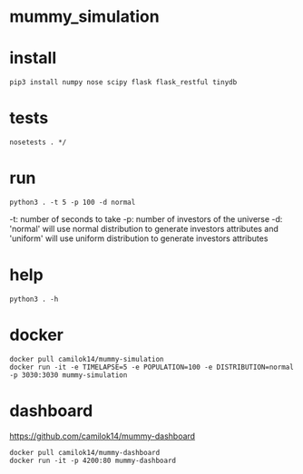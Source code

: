 # mummy_simulation

# install
```
pip3 install numpy nose scipy flask flask_restful tinydb
```
# tests
```
nosetests . */
```
# run
```
python3 . -t 5 -p 100 -d normal
```
-t: number of seconds to take 
-p: number of investors of the universe
-d: 'normal' will use normal distribution to generate investors attributes and 'uniform' will use uniform distribution to generate investors attributes
# help
```
python3 . -h
```
# docker
```
docker pull camilok14/mummy-simulation
docker run -it -e TIMELAPSE=5 -e POPULATION=100 -e DISTRIBUTION=normal -p 3030:3030 mummy-simulation
```
# dashboard
https://github.com/camilok14/mummy-dashboard
```
docker pull camilok14/mummy-dashboard
docker run -it -p 4200:80 mummy-dashboard
```